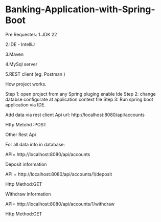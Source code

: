 # Banking-Application-with-Spring-Boot

Pre Requestes:
1.JDK 22

2.IDE - IntelliJ

3.Maven

4.MySql server

5.REST client (eg. Postman )

How project works.

Step 1: open project from any Spring pluging enable Ide 
Step 2: change databse configurate at application context file 
Step 3: Run spring boot application via IDE.

Add data via rest client
Api url: http://localhost:8080/api/accounts

Http Metohd :POST

Other Rest Api

For all data info in database:

API= http://localhost:8080/api/accounts

Deposit information

API = http://localhost:8080/api/accounts/1/deposit

Http Method:GET

Withdraw information

API= http://localhost:8080/api/accounts/1/withdraw

Http Method:GET
